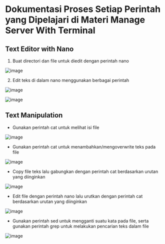 # **Dokumentasi Proses Setiap Perintah yang Dipelajari di Materi Manage Server With Terminal**

## **Text Editor with Nano**

1. Buat directori dan file untuk diedit dengan perintah nano

![image](https://user-images.githubusercontent.com/95203293/147381987-0a5fb680-944c-4440-ba7d-8d0c99614cf7.png)

2. Edit teks di dalam nano menggunakan berbagai perintah

![image](https://user-images.githubusercontent.com/95203293/147382008-8983d93a-e03f-4206-994c-f493b9abb43b.png)

![image](https://user-images.githubusercontent.com/95203293/147382010-c642ab77-6cd6-4225-b5e0-67e7632bcf9a.png)

## **Text Manipulation**

- Gunakan perintah cat untuk melihat isi file

![image](https://user-images.githubusercontent.com/95203293/147382027-f3cc10dd-aeb1-4f8a-8ee1-4bec33afac4b.png)

- Gunakan perintah cat untuk menambahkan/mengoverwrite teks pada file

![image](https://user-images.githubusercontent.com/95203293/147382056-30514e1a-c2be-4c9f-9c63-979377eb11ec.png)

- Copy file teks lalu gabungkan dengan perintah cat berdasarkan urutan yang diinginkan

![image](https://user-images.githubusercontent.com/95203293/147382070-b18d6e7a-3d75-4d22-97a4-8a802891297c.png)

- Edit file dengan perintah nano lalu urutkan dengan perintah cat berdasarkan urutan yang diinginkan

![image](https://user-images.githubusercontent.com/95203293/147382090-b14bd175-b2ab-45ef-8d3e-1c74429666b2.png)

- Gunakan perintah sed untuk mengganti suatu kata pada file, serta gunakan perintah grep untuk melakukan pencarian teks dalam file

![image](https://user-images.githubusercontent.com/95203293/147382102-eeac99af-7e15-40a3-87b4-f6ff0a1662df.png)



